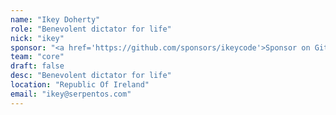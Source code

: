 ```yaml
---
name: "Ikey Doherty"
role: "Benevolent dictator for life"
nick: "ikey"
sponsor: "<a href='https://github.com/sponsors/ikeycode'>Sponsor on GitHub</a>"
team: "core"
draft: false
desc: "Benevolent dictator for life"
location: "Republic Of Ireland"
email: "ikey@serpentos.com"
---
```



